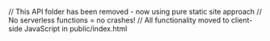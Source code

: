 // This API folder has been removed - now using pure static site approach
// No serverless functions = no crashes!
// All functionality moved to client-side JavaScript in public/index.html